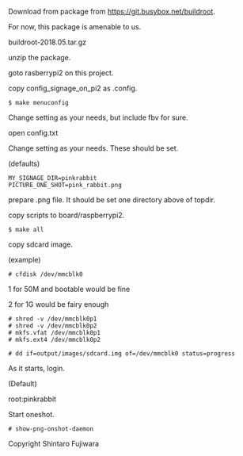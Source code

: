 Download from package from https://git.busybox.net/buildroot. 

For now, this package is amenable to us. 

buildroot-2018.05.tar.gz 

unzip the package. 

goto rasberrypi2 on this project. 

copy config_signage_on_pi2 as .config. 
```
$ make menuconfig 
```

  Change setting as your needs, but include fbv for sure. 

open config.txt 

  Change setting as your needs. These should be set. 

(defaults) 
```
MY_SIGNAGE_DIR=pinkrabbit 
PICTURE_ONE_SHOT=pink_rabbit.png 
```

prepare .png file. It should be set one directory above of topdir. 

copy scripts to board/raspberrypi2. 

```
$ make all 
```

copy sdcard image. 

(example) 
```
# cfdisk /dev/mmcblk0 
```
1 for 50M and bootable would be fine 

2 for 1G would be fairy enough 

```
# shred -v /dev/mmcblk0p1 
# shred -v /dev/mmcblk0p2 
# mkfs.vfat /dev/mmcblk0p1 
# mkfs.ext4 /dev/mmcblk0p2 
```

```
# dd if=output/images/sdcard.img of=/dev/mmcblk0 status=progress 
```

As it starts, login. 

(Default) 

root:pinkrabbit 

Start oneshot. 

```
# show-png-onshot-daemon 
```

Copyright Shintaro Fujiwara 


